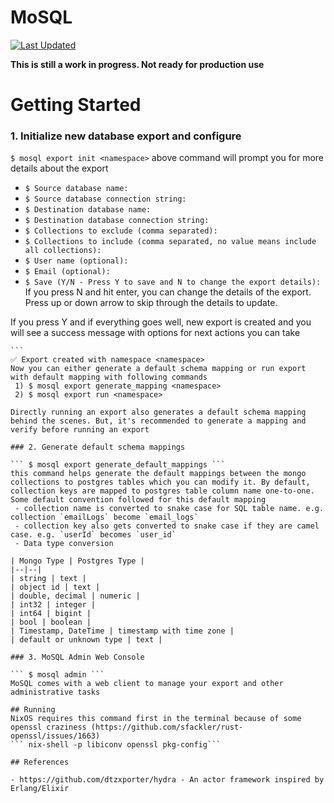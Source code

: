 # MoSQL

[![Last Updated](https://img.shields.io/github/last-commit/narup/mosql.svg)](https://github.com/narup/mosql/commits/rust-version)

**This is still a work in progress. Not ready for production use**

# Getting Started

### 1. Initialize new database export and configure

 ``` $ mosql export init <namespace> ```
above command will prompt you for more details about the export

- `$ Source database name:`
- `$ Source database connection string:`
- `$ Destination database name:`
- `$ Destination database connection string:`
- `$ Collections to exclude (comma separated):`
- `$ Collections to include (comma separated, no value means include all collections):`
- `$ User name (optional):`
- `$ Email (optional):`
- `$ Save (Y/N - Press Y to save and N to change the export details):`
 If you press N and hit enter, you can change the details of the export. Press up or down arrow to skip through the details to update.

 If you press Y and if everything goes well, new export is created and you will see a success message with options for next actions you can take

    ```
    ✅ Export created with namespace <namespace>
    Now you can either generate a default schema mapping or run export with default mapping with following commands
     1) $ mosql export generate_mapping <namespace>
     2) $ mosql export run <namespace>

   ```
 Directly running an export also generates a default schema mapping behind the scenes. But, it's recommended to generate a mapping and verify before running an export

### 2. Generate default schema mappings

 ``` $ mosql export generate_default_mappings ```
 this command helps generate the default mappings between the mongo collections to postgres tables which you can modify it. By default, collection keys are mapped to postgres table column name one-to-one. Some default convention followed for this default mapping
    - collection name is converted to snake case for SQL table name. e.g. collection `emailLogs` become `email_logs`
    - collection key also gets converted to snake case if they are camel case. e.g. `userId` becomes `user_id`
    - Data type conversion

| Mongo Type | Postgres Type |
|--|--|
| string | text |
| object id | text |
| double, decimal | numeric |
| int32 | integer |
| int64 | bigint |
| bool | boolean |
| Timestamp, DateTime | timestamp with time zone |
| default or unknown type | text |

### 3. MoSQL Admin Web Console

``` $ mosql admin ```
MoSQL comes with a web client to manage your export and other administrative tasks

## Running 
NixOS requires this command first in the terminal because of some openssl craziness (https://github.com/sfackler/rust-openssl/issues/1663) 
``` nix-shell -p libiconv openssl pkg-config``` 

## References

- https://github.com/dtzxporter/hydra - An actor framework inspired by Erlang/Elixir
